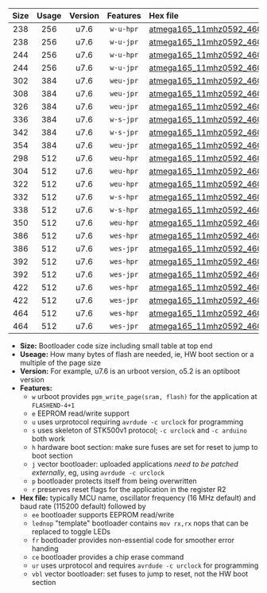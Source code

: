 |Size|Usage|Version|Features|Hex file|
|:-:|:-:|:-:|:-:|:--|
|238|256|u7.6|`w-u-hpr`|[atmega165_11mhz0592_460800bps_ur.hex](https://raw.githubusercontent.com/stefanrueger/urboot/main/atmega165_11mhz0592_460800bps_ur.hex)|
|238|256|u7.6|`w-u-jpr`|[atmega165_11mhz0592_460800bps_ur_vbl.hex](https://raw.githubusercontent.com/stefanrueger/urboot/main/atmega165_11mhz0592_460800bps_ur_vbl.hex)|
|244|256|u7.6|`w-u-hpr`|[atmega165_11mhz0592_460800bps_lednop_ur.hex](https://raw.githubusercontent.com/stefanrueger/urboot/main/atmega165_11mhz0592_460800bps_lednop_ur.hex)|
|244|256|u7.6|`w-u-jpr`|[atmega165_11mhz0592_460800bps_lednop_ur_vbl.hex](https://raw.githubusercontent.com/stefanrueger/urboot/main/atmega165_11mhz0592_460800bps_lednop_ur_vbl.hex)|
|302|384|u7.6|`weu-jpr`|[atmega165_11mhz0592_460800bps_ee_ur_vbl.hex](https://raw.githubusercontent.com/stefanrueger/urboot/main/atmega165_11mhz0592_460800bps_ee_ur_vbl.hex)|
|308|384|u7.6|`weu-jpr`|[atmega165_11mhz0592_460800bps_ee_lednop_ur_vbl.hex](https://raw.githubusercontent.com/stefanrueger/urboot/main/atmega165_11mhz0592_460800bps_ee_lednop_ur_vbl.hex)|
|326|384|u7.6|`weu-jpr`|[atmega165_11mhz0592_460800bps_ee_lednop_fr_ur_vbl.hex](https://raw.githubusercontent.com/stefanrueger/urboot/main/atmega165_11mhz0592_460800bps_ee_lednop_fr_ur_vbl.hex)|
|336|384|u7.6|`w-s-jpr`|[atmega165_11mhz0592_460800bps_vbl.hex](https://raw.githubusercontent.com/stefanrueger/urboot/main/atmega165_11mhz0592_460800bps_vbl.hex)|
|342|384|u7.6|`w-s-jpr`|[atmega165_11mhz0592_460800bps_lednop_vbl.hex](https://raw.githubusercontent.com/stefanrueger/urboot/main/atmega165_11mhz0592_460800bps_lednop_vbl.hex)|
|354|384|u7.6|`weu-jpr`|[atmega165_11mhz0592_460800bps_ee_lednop_fr_ce_ur_vbl.hex](https://raw.githubusercontent.com/stefanrueger/urboot/main/atmega165_11mhz0592_460800bps_ee_lednop_fr_ce_ur_vbl.hex)|
|298|512|u7.6|`weu-hpr`|[atmega165_11mhz0592_460800bps_ee_ur.hex](https://raw.githubusercontent.com/stefanrueger/urboot/main/atmega165_11mhz0592_460800bps_ee_ur.hex)|
|304|512|u7.6|`weu-hpr`|[atmega165_11mhz0592_460800bps_ee_lednop_ur.hex](https://raw.githubusercontent.com/stefanrueger/urboot/main/atmega165_11mhz0592_460800bps_ee_lednop_ur.hex)|
|322|512|u7.6|`weu-hpr`|[atmega165_11mhz0592_460800bps_ee_lednop_fr_ur.hex](https://raw.githubusercontent.com/stefanrueger/urboot/main/atmega165_11mhz0592_460800bps_ee_lednop_fr_ur.hex)|
|332|512|u7.6|`w-s-hpr`|[atmega165_11mhz0592_460800bps.hex](https://raw.githubusercontent.com/stefanrueger/urboot/main/atmega165_11mhz0592_460800bps.hex)|
|338|512|u7.6|`w-s-hpr`|[atmega165_11mhz0592_460800bps_lednop.hex](https://raw.githubusercontent.com/stefanrueger/urboot/main/atmega165_11mhz0592_460800bps_lednop.hex)|
|350|512|u7.6|`weu-hpr`|[atmega165_11mhz0592_460800bps_ee_lednop_fr_ce_ur.hex](https://raw.githubusercontent.com/stefanrueger/urboot/main/atmega165_11mhz0592_460800bps_ee_lednop_fr_ce_ur.hex)|
|386|512|u7.6|`wes-hpr`|[atmega165_11mhz0592_460800bps_ee.hex](https://raw.githubusercontent.com/stefanrueger/urboot/main/atmega165_11mhz0592_460800bps_ee.hex)|
|386|512|u7.6|`wes-jpr`|[atmega165_11mhz0592_460800bps_ee_vbl.hex](https://raw.githubusercontent.com/stefanrueger/urboot/main/atmega165_11mhz0592_460800bps_ee_vbl.hex)|
|392|512|u7.6|`wes-hpr`|[atmega165_11mhz0592_460800bps_ee_lednop.hex](https://raw.githubusercontent.com/stefanrueger/urboot/main/atmega165_11mhz0592_460800bps_ee_lednop.hex)|
|392|512|u7.6|`wes-jpr`|[atmega165_11mhz0592_460800bps_ee_lednop_vbl.hex](https://raw.githubusercontent.com/stefanrueger/urboot/main/atmega165_11mhz0592_460800bps_ee_lednop_vbl.hex)|
|422|512|u7.6|`wes-hpr`|[atmega165_11mhz0592_460800bps_ee_lednop_fr.hex](https://raw.githubusercontent.com/stefanrueger/urboot/main/atmega165_11mhz0592_460800bps_ee_lednop_fr.hex)|
|422|512|u7.6|`wes-jpr`|[atmega165_11mhz0592_460800bps_ee_lednop_fr_vbl.hex](https://raw.githubusercontent.com/stefanrueger/urboot/main/atmega165_11mhz0592_460800bps_ee_lednop_fr_vbl.hex)|
|464|512|u7.6|`wes-hpr`|[atmega165_11mhz0592_460800bps_ee_lednop_fr_ce.hex](https://raw.githubusercontent.com/stefanrueger/urboot/main/atmega165_11mhz0592_460800bps_ee_lednop_fr_ce.hex)|
|464|512|u7.6|`wes-jpr`|[atmega165_11mhz0592_460800bps_ee_lednop_fr_ce_vbl.hex](https://raw.githubusercontent.com/stefanrueger/urboot/main/atmega165_11mhz0592_460800bps_ee_lednop_fr_ce_vbl.hex)|

- **Size:** Bootloader code size including small table at top end
- **Useage:** How many bytes of flash are needed, ie, HW boot section or a multiple of the page size
- **Version:** For example, u7.6 is an urboot version, o5.2 is an optiboot version
- **Features:**
  + `w` urboot provides `pgm_write_page(sram, flash)` for the application at `FLASHEND-4+1`
  + `e` EEPROM read/write support
  + `u` uses urprotocol requiring `avrdude -c urclock` for programming
  + `s` uses skeleton of STK500v1 protocol; `-c urclock` and `-c arduino` both work
  + `h` hardware boot section: make sure fuses are set for reset to jump to boot section
  + `j` vector bootloader: uploaded applications *need to be patched externally*, eg, using `avrdude -c urclock`
  + `p` bootloader protects itself from being overwritten
  + `r` preserves reset flags for the application in the register R2
- **Hex file:** typically MCU name, oscillator frequency (16 MHz default) and baud rate (115200 default) followed by
  + `ee` bootloader supports EEPROM read/write
  + `lednop` "template" bootloader contains `mov rx,rx` nops that can be replaced to toggle LEDs
  + `fr` bootloader provides non-essential code for smoother error handing
  + `ce` bootloader provides a chip erase command
  + `ur` uses urprotocol and requires `avrdude -c urclock` for programming
  + `vbl` vector bootloader: set fuses to jump to reset, not the HW boot section
